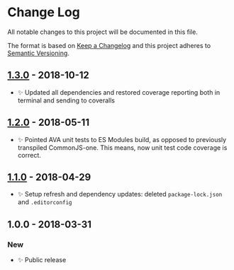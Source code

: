 # Change Log

All notable changes to this project will be documented in this file.

The format is based on [Keep a Changelog](http://keepachangelog.com/)
and this project adheres to [Semantic Versioning](http://semver.org/).

## [1.3.0] - 2018-10-12

- ✨ Updated all dependencies and restored coverage reporting both in terminal and sending to coveralls

## [1.2.0] - 2018-05-11

- ✨ Pointed AVA unit tests to ES Modules build, as opposed to previously transpiled CommonJS-one. This means, now unit test code coverage is correct.

## [1.1.0] - 2018-04-29

- ✨ Setup refresh and dependency updates: deleted `package-lock.json` and `.editorconfig`

## 1.0.0 - 2018-03-31

### New

- ✨ Public release

[1.1.0]: https://bitbucket.org/codsen/array-of-arrays-into-ast/branches/compare/v1.1.0%0Dv1.0.2#diff
[1.2.0]: https://bitbucket.org/codsen/array-of-arrays-into-ast/branches/compare/v1.2.0%0Dv1.1.2#diff
[1.3.0]: https://bitbucket.org/codsen/array-of-arrays-into-ast/branches/compare/v1.3.0%0Dv1.2.7#diff
